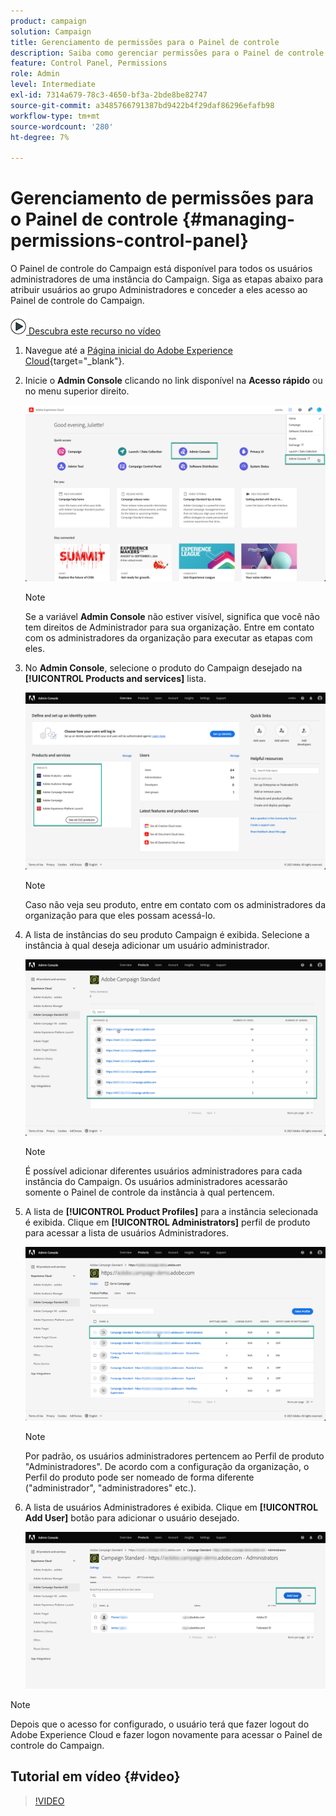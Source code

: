 ```yaml
---
product: campaign
solution: Campaign
title: Gerenciamento de permissões para o Painel de controle
description: Saiba como gerenciar permissões para o Painel de controle do Campaign
feature: Control Panel, Permissions
role: Admin
level: Intermediate
exl-id: 7314a679-78c3-4650-bf3a-2bde8be82747
source-git-commit: a3485766791387bd9422b4f29daf86296efafb98
workflow-type: tm+mt
source-wordcount: '280'
ht-degree: 7%

---
```


# Gerenciamento de permissões para o Painel de controle {#managing-permissions-control-panel}

O Painel de controle do Campaign está disponível para todos os usuários administradores de uma instância do Campaign. Siga as etapas abaixo para atribuir usuários ao grupo Administradores e conceder a eles acesso ao Painel de controle do Campaign.

![](assets/do-not-localize/how-to-video.png)[ Descubra este recurso no vídeo](../../discover/using/managing-permissions.md#video)

1. Navegue até a [Página inicial do Adobe Experience Cloud](https://experiencecloud.adobe.com/){target="_blank"}.

1. Inicie o **Admin Console** clicando no link disponível na **Acesso rápido** ou no menu superior direito.

   ![](assets/do-not-localize/control_panel_admin-console.png)

   >[!NOTE]
   >
   >Se a variável **Admin Console** não estiver visível, significa que você não tem direitos de Administrador para sua organização. Entre em contato com os administradores da organização para executar as etapas com eles.

1. No **Admin Console**, selecione o produto do Campaign desejado na **[!UICONTROL Products and services]** lista.

   ![](assets/do-not-localize/control_panel_product-list.png)

   >[!NOTE]
   >
   >Caso não veja seu produto, entre em contato com os administradores da organização para que eles possam acessá-lo.

1. A lista de instâncias do seu produto Campaign é exibida. Selecione a instância à qual deseja adicionar um usuário administrador.

   ![](assets/do-not-localize/control_panel_add_user_4.png)

   >[!NOTE]
   >
   >É possível adicionar diferentes usuários administradores para cada instância do Campaign. Os usuários administradores acessarão somente o Painel de controle da instância à qual pertencem.

1. A lista de **[!UICONTROL Product Profiles]** para a instância selecionada é exibida. Clique em **[!UICONTROL Administrators]** perfil de produto para acessar a lista de usuários Administradores.

   ![](assets/do-not-localize/control_panel_add_user_5.png)

   >[!NOTE]
   >
   >Por padrão, os usuários administradores pertencem ao Perfil de produto &quot;Administradores&quot;. De acordo com a configuração da organização, o Perfil do produto pode ser nomeado de forma diferente (&quot;administrador&quot;, &quot;administradores&quot; etc.).

1. A lista de usuários Administradores é exibida. Clique em **[!UICONTROL Add User]** botão para adicionar o usuário desejado.

   ![](assets/do-not-localize/control_panel_add_user_6.png)

>[!NOTE]
>
>Depois que o acesso for configurado, o usuário terá que fazer logout do Adobe Experience Cloud e fazer logon novamente para acessar o Painel de controle do Campaign.

## Tutorial em vídeo {#video}

>[!VIDEO](https://video.tv.adobe.com/v/27147?quality=12)
